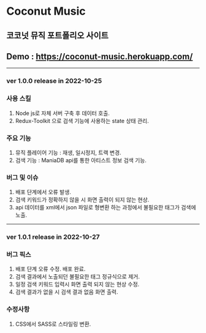 ﻿# Coconut Music

## 코코넛 뮤직 포트폴리오 사이트

## Demo : https://coconut-music.herokuapp.com/

---

### ver 1.0.0 release in 2022-10-25

### 사용 스킬

<ol>
<li>Node js로 자체 서버 구축 후 데이터 호출.</li>
<li>Redux-Toolkit 으로 검색 기능에 사용하는 state 상태 관리.</li>
</ol>

### 주요 기능

<ol>
<li>
뮤직 플레이어 기능 : 재생, 일시정지, 트랙 변경.
</li>
<li>
검색 기능 : ManiaDB api를 통한 아티스트 정보 검색 기능.
</li>
</ol>

### 버그 및 이슈

<ol>
<li>
배포 단계에서 오류 발생.
</li>
<li>
검색 키워드가 정확하지 않을 시 화면 출력이 되지 않는 현상.
</li>
<li>
api 데이터를 xml에서 json 파일로 형변환 하는 과정에서 불필요한 태그가 검색에 노출.
</li>
  </ol>
  
___

### ver 1.0.1 release in 2022-10-27

### 버그 픽스

<ol>
<li>배포 단계 오류 수정. 배포 완료.</li>
<li>검색 결과에서 노출되던 불필요한 태그 정규식으로 제거.</li>
<li>일정 검색 키워드 입력시 화면 출력 되지 않는 현상 수정.</li>
<li>검색 결과가 없을 시 검색 결과 없음 화면 출력. </li>
</ol>

### 수정사항

<ol>
<li>CSS에서 SASS로 스타일링 변환.</li>
</ol>
